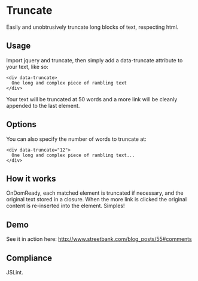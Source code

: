 Truncate
========

Easily and unobtrusively truncate long blocks of text, respecting html.

## Usage

Import jquery and truncate, then simply add a data-truncate attribute to your text, like so:

    <div data-truncate>
      One long and complex piece of rambling text
    </div>

Your text will be truncated at 50 words and a more link will be cleanly appended to the last element.

## Options

You can also specify the number of words to truncate at:

    <div data-truncate="12">
      One long and complex piece of rambling text...
    </div>

## How it works

OnDomReady, each matched element is truncated if necessary, and the original text stored in a closure. When the more link is clicked the original content is re-inserted into the element. Simples!

## Demo

See it in action here: <http://www.streetbank.com/blog_posts/55#comments>

## Compliance

JSLint.